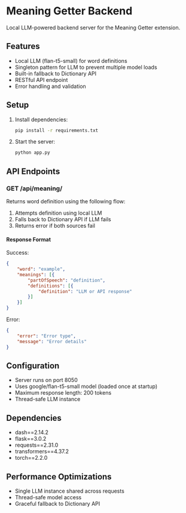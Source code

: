 # Meaning Getter Backend

Local LLM-powered backend server for the Meaning Getter extension.

## Features
- Local LLM (flan-t5-small) for word definitions
- Singleton pattern for LLM to prevent multiple model loads
- Built-in fallback to Dictionary API
- RESTful API endpoint
- Error handling and validation

## Setup
1. Install dependencies:
   ```bash
   pip install -r requirements.txt
   ```

2. Start the server:
   ```bash
   python app.py
   ```

## API Endpoints

### GET /api/meaning/<word>
Returns word definition using the following flow:
1. Attempts definition using local LLM
2. Falls back to Dictionary API if LLM fails
3. Returns error if both sources fail

#### Response Format
Success:
```json
{
    "word": "example",
    "meanings": [{
        "partOfSpeech": "definition",
        "definitions": [{
            "definition": "LLM or API response"
        }]
    }]
}
```

Error:
```json
{
    "error": "Error type",
    "message": "Error details"
}
```

## Configuration
- Server runs on port 8050
- Uses google/flan-t5-small model (loaded once at startup)
- Maximum response length: 200 tokens
- Thread-safe LLM instance

## Dependencies
- dash==2.14.2
- flask==3.0.2
- requests==2.31.0
- transformers==4.37.2
- torch==2.2.0

## Performance Optimizations
- Single LLM instance shared across requests
- Thread-safe model access
- Graceful fallback to Dictionary API 